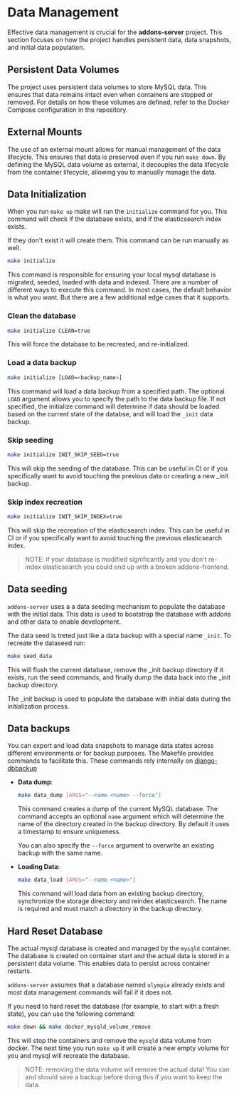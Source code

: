 # Data Management

Effective data management is crucial for the **addons-server** project. This section focuses on how the project handles persistent data, data snapshots, and initial data population.

## Persistent Data Volumes

The project uses persistent data volumes to store MySQL data. This ensures that data remains intact even when containers are stopped or removed. For details on how these volumes are defined, refer to the Docker Compose configuration in the repository.

## External Mounts

The use of an external mount allows for manual management of the data lifecycle. This ensures that data is preserved even if you run `make down`. By defining the MySQL data volume as external, it decouples the data lifecycle from the container lifecycle, allowing you to manually manage the data.

## Data Initialization

When you run `make up` make will run the `initialize` command for you. This command will check if the database exists, and if the elasticsearch index exists.

If they don't exist it will create them. This command can be run manually as well.

```sh
make initialize
```

This command is responsible for ensuring your local mysql database is migrated, seeded, loaded with data and indexed.
There are a number of different ways to execute this command. In most cases, the default behavior is what you want.
But there are a few additional edge cases that it supports.

### Clean the database

  ```sh
  make initialize CLEAN=true
  ```

  This will force the database to be recreated, and re-initialized.

### Load a data backup

  ```sh
  make initialize [LOAD=<backup_name>]
  ```

  This command will load a data backup from a specified path. The optional `LOAD` argument allows you to
  specify the path to the data backup file. If not specified, the initialize command will determine if
  data should be loaded based on the current state of the databse, and will load the `_init` data backup.

### Skip seeding

```sh
make initialize INIT_SKIP_SEED=true
```

This will skip the seeding of the database. This can be useful in CI or if you specifically
want to avoid touching the previous data or creating a new _init backup.

### Skip index recreation

```sh
make initialize INIT_SKIP_INDEX=true
```

This will skip the recreation of the elasticsearch index. This can be useful in CI or if you specifically
want to avoid touching the previous elasticsearch index.

> NOTE: if your database is modified significantly and you don't re-index elasticsearch you could end up with
> a broken addons-frontend.

## Data seeding

`addons-server` uses a a data seeding mechanism to populate the database with the initial data. This data is used to
bootstrap the database with addons and other data to enable development.

The data seed is treted just like a data backup with a special name `_init`. To recreate the dataseed run:

```sh
make seed_data
```

This will flush the current database, remove the _init backup directory if it exists, run the seed commands,
and finally dump the data back into the _init backup directory.

The _init backup is used to populate the database with initial data during the initialization process.

## Data backups

You can export and load data snapshots to manage data states across different environments or for backup purposes.
The Makefile provides commands to facilitate this.
These commands rely internally on [django-dbbackup](https://django-dbbackup.readthedocs.io/en/stable/)

- **Data dump**:

  ```sh
  make data_dump [ARGS="--name <name> --force"]
  ```

  This command creates a dump of the current MySQL database. The command accepts an optional `name` argument which will determine
  the name of the directory created in the backup directory. By default it uses a timestamp to ensure uniqueness.

  You can also specify the `--force` argument to overwrite an existing backup with the same name.

- **Loading Data**:

  ```sh
  make data_load [ARGS="--name <name>"]
  ```

  This command will load data from an existing backup directory, synchronize the storage directory and reindex elasticsearch.
  The name is required and must match a directory in the backup directory.

## Hard Reset Database

The actual mysql database is created and managed by the `mysqld` container. The database is created on container start
and the actual data is stored in a persistent data volume. This enables data to persist across container restarts.

`addons-server` assumes that a database named `olympia` already exists and most data management commands will fail
if it does not.

If you need to hard reset the database (for example, to start with a fresh state), you can use the following command:

```bash
make down && make docker_mysqld_volume_remove
```

This will stop the containers and remove the `mysqld` data volume from docker. The next time you run `make up` it will
create a new empty volume for you and mysql will recreate the database.

> NOTE: removing the data volume will remove the actual data! You can and should save a backup before doing this
> if you want to keep the data.
